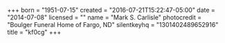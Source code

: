 +++
born = "1951-07-15"
created = "2016-07-21T15:22:47-05:00"
date = "2014-07-08"
licensed = ""
name = "Mark S. Carlisle"
photocredit = "Boulger Funeral Home of Fargo, ND"
silentkeyhq = "1301402489652916"
title = "kf0cg"
+++
